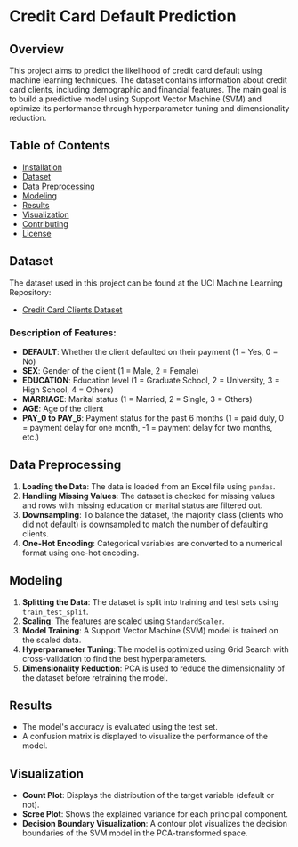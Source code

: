 # Credit Card Default Prediction

## Overview
This project aims to predict the likelihood of credit card default using machine learning techniques. The dataset contains information about credit card clients, including demographic and financial features. The main goal is to build a predictive model using Support Vector Machine (SVM) and optimize its performance through hyperparameter tuning and dimensionality reduction.

## Table of Contents
- [Installation](#installation)
- [Dataset](#dataset)
- [Data Preprocessing](#data-preprocessing)
- [Modeling](#modeling)
- [Results](#results)
- [Visualization](#visualization)
- [Contributing](#contributing)
- [License](#license)

## Dataset

The dataset used in this project can be found at the UCI Machine Learning Repository:
- [Credit Card Clients Dataset](https://archive.ics.uci.edu/ml/machine-learning-databases/00350/default%20of%20credit%20card%20clients.xls)

### Description of Features:
- **DEFAULT**: Whether the client defaulted on their payment (1 = Yes, 0 = No)
- **SEX**: Gender of the client (1 = Male, 2 = Female)
- **EDUCATION**: Education level (1 = Graduate School, 2 = University, 3 = High School, 4 = Others)
- **MARRIAGE**: Marital status (1 = Married, 2 = Single, 3 = Others)
- **AGE**: Age of the client
- **PAY_0 to PAY_6**: Payment status for the past 6 months (1 = paid duly, 0 = payment delay for one month, -1 = payment delay for two months, etc.)

## Data Preprocessing

1. **Loading the Data**: The data is loaded from an Excel file using `pandas`.
2. **Handling Missing Values**: The dataset is checked for missing values and rows with missing education or marital status are filtered out.
3. **Downsampling**: To balance the dataset, the majority class (clients who did not default) is downsampled to match the number of defaulting clients.
4. **One-Hot Encoding**: Categorical variables are converted to a numerical format using one-hot encoding.

## Modeling

1. **Splitting the Data**: The dataset is split into training and test sets using `train_test_split`.
2. **Scaling**: The features are scaled using `StandardScaler`.
3. **Model Training**: A Support Vector Machine (SVM) model is trained on the scaled data.
4. **Hyperparameter Tuning**: The model is optimized using Grid Search with cross-validation to find the best hyperparameters.
5. **Dimensionality Reduction**: PCA is used to reduce the dimensionality of the dataset before retraining the model.

## Results

- The model's accuracy is evaluated using the test set.
- A confusion matrix is displayed to visualize the performance of the model.

## Visualization

- **Count Plot**: Displays the distribution of the target variable (default or not).
- **Scree Plot**: Shows the explained variance for each principal component.
- **Decision Boundary Visualization**: A contour plot visualizes the decision boundaries of the SVM model in the PCA-transformed space.
